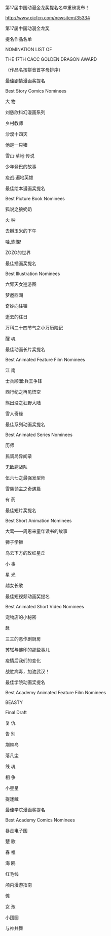  第17届中国动漫金龙奖提名名单重磅发布！ 

http://www.cicfcn.com/newsitem/35334 

第17届中国动漫金龙奖

提名作品名单

NOMINATION LIST OF

THE 17TH CACC GOLDEN DRAGON AWARD



（作品名按拼音首字母排序）


最佳剧情漫画奖提名

Best Story Comics Nominees



大 物





刘慈欣科幻漫画系列

乡村教师






沙漠十四天






他是一只猪





雪山·草地·传说

少年登巴的故事






疫战:遍地英雄





最佳绘本漫画奖提名

Best Picture Book Nominees





狐说之狼奶奶






火 种





去掰玉米的下午






哇,蝴蝶!






ZOZO的世界





最佳插画奖提名

Best Illustration Nominees




六臂天女巡游图





梦邀西湖






奇妙向往镇





逝去的往日





万科二十四节气之小万历险记






醒 魂




最佳动画长片奖提名

Best Animated Feature Film Nominees




江 南





士兵顺溜:兵王争锋





西行纪之再见悟空






熊出没之狂野大陆






雪人奇缘





最佳系列动画奖提名

Best Animated Series Nominees




历师






民调局异闻录





无敌鹿战队






伍六七之最强发型师





雪鹰领主之奇遇篇





有 药




最佳短片奖提名

Best Short Animation Nominees




大鸾——周恩来童年读书的故事





狮子学狮





乌云下方的玫红星丘







小 事





星 光






越女长歌





最佳短视频动画奖提名

Best Animated Short Video Nominees



宠物店的小秘密





赴






三三的恶作剧厨房






苏轼与佛印的那些事儿





疫情后我们的变化






战胜病毒，加油武汉！




最佳学院动画奖提名

Best Academy Animated Feature Film Nominees




BEASTY





Final Draft






复 仇





告 别





荆棘鸟





落凡尘





线 魂




相 争






小星星





捉迷藏




最佳学院漫画奖提名

Best Academy Comics Nominees




暴走电子国





楚 歌





春 福





海 鸥





红毛线






颅内漫游指南






傩





女 孩





小团圆





与神共舞


